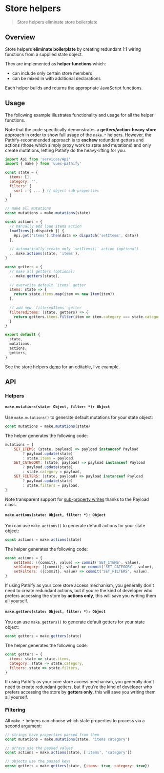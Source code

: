 # Store helpers


> Store helpers eliminate store boilerplate

## Overview

Store helpers **eliminate boilerplate** by creating redundant 1:1 wiring functions from a supplied state object.

They are implemented as **helper functions** which:
 
- can include only certain store members
- can be mixed in with additional declarations

Each helper builds and returns the appropriate JavaScript functions.


## Usage

The following example illustrates functionality and usage for all the helper functions.

Note that the code specifically demonstrates a **getters/action-heavy store** approach in order to show full usage of the `make.*` helpers. However, the Pathify-recommended approach is to **eschew** redundant getters and actions (those which simply proxy work to state and mutations) and only create mutations, letting Pathify do the heavy-lifting for you.

```js
import Api from 'services/Api'
import { make } from 'vuex-pathify'

const state = {
  items: [],
  category: '',
  filters: {
    sort : { ... } // object sub-properties
  }
}

// make all mutations
const mutations = make.mutations(state)

const actions = {
  // manually add load items action
  loadItems({ dispatch }) {
    Api.get('items').then(data => dispatch('setItems', data))
  },
  
  // automatically-create only `setItems()` action (optional)
  ...make.actions(state, 'items'),
}

const getters = {
  // make all getters (optional)
  ...make.getters(state),
  
  // overwrite default `items` getter
  items: state => {
    return state.items.map(item => new Item(item))
  },
  
  // add new `filteredItems` getter
  filteredItems: (state, getters) => {
    return getters.items.filter(item => item.category === state.category)
  }
}

export default {
  state,
  mutations,
  actions,
  getters,
}
```

See the store helpers [demo](https://codesandbox.io/s/github/davestewart/vuex-pathify/tree/master/demo?initialpath=api/store) for an editable, live example.

## API

### Helpers

#### `make.mutations(state: Object, filter: *): Object`

Use `make.mutations()` to generate default mutations for your state object:

```js
const mutations = make.mutations(state)
```

The helper generates the following code:

```js
mutations = {
    SET_ITEMS: (state, payload) => payload instanceof Payload
        ? payload.update(state)
        : state.items = payload,
    SET_CATEGORY: (state, payload) => payload instanceof Payload
        ? payload.update(state)
        : state.category = payload,
    SET_FILTERS: (state, payload) => payload instanceof Payload
        ? payload.update(state)
        : state.filters = payload,
}
```

Note transparent support for [sub-property writes](/api/properties#sub-property-access) thanks to the Payload class.


#### `make.actions(state: Object, filter: *): Object`

You can use `make.actions()` to generate default actions for your state object:

```js
const actions = make.actions(state)
```

The helper generates the following code:

```js
const actions = {
    setItems: ({commit}, value) => commit('SET_ITEMS', value),
    setCategory: ({commit}, value) => commit('SET_CATEGORY', value),
    setFilters: ({commit}, value) => commit('SET_FILTERS', value),
}
```

If using Pathify as your core store access mechanism, you generally don't need to create redundant actions, but if you're the kind of developer who prefers accessing the store by **actions only**, this will save you writing them all yourself.


#### `make.getters(state: Object, filter: *): Object`

You can use `make.getters()` to generate default getters for your state object:

```js
const getters = make.getters(state)
```

The helper generates the following code:

```js
const getters = {
  items: state => state.items,
  category: state => state.category,
  filters: state => state.filters,
}
```

If using Pathify as your core store access mechanism, you generally don't need to create redundant getters, but if you're the kind of developer who prefers accessing the store by **getters only**, this will save you writing them all yourself.


### Filtering

All `make.*` helpers can choose which state properties to process via a second argument:


```js
// strings have properties parsed from them
const mutations = make.mutations(state, 'items category')

// arrays use the passed values
const actions = make.actions(state, ['items', 'category'])

// objects use the passed keys
const getters = make.getters(state, {items: true, category: true})
```
